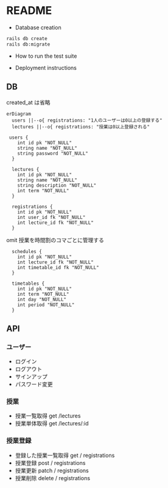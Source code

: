 # README

- Database creation

```bash
rails db create
rails db:migrate
```

- How to run the test suite

- Deployment instructions

## DB

created_at は省略

```mermaid
erDiagram
  users ||--o{ registrations: "1人のユーザーは0以上の登録する"
  lectures ||--o{ registrations: "授業は0以上登録される"

 users {
    int id pk "NOT_NULL"
    string name "NOT_NULL"
    string password "NOT_NULL"
  }

  lectures {
    int id pk "NOT_NULL"
    string name "NOT_NULL"
    string description "NOT_NULL"
    int term "NOT_NULL"
  }

  registrations {
    int id pk "NOT_NULL"
    int user_id fk "NOT_NULL"
    int lecture_id fk "NOT_NULL"
  }
```

omit
授業を時間割のコマごとに管理する

```
  schedules {
    int id pk "NOT_NULL"
    int lecture_id fk "NOT_NULL"
    int timetable_id fk "NOT_NULL"
  }

  timetables {
    int id pk "NOT_NULL"
    int term "NOT_NULL"
    int day "NOT_NULL"
    int period "NOT_NULL"
  }
```

## API

### ユーザー

- ログイン
- ログアウト
- サインアップ
- パスワード変更

### 授業

- 授業一覧取得 get /lectures
- 授業単体取得 get /lectures/:id

### 授業登録

- 登録した授業一覧取得 get / registrations
- 授業登録 post / registrations
- 授業更新 patch / registrations
- 授業削除 delete / registrations
